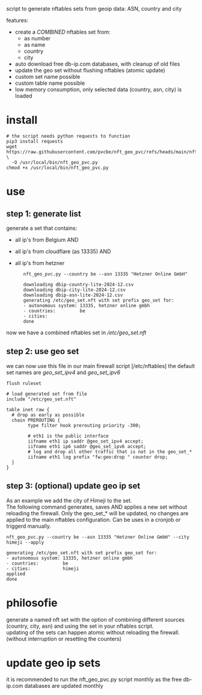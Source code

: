 script to generate nftables sets from geoip data: ASN, country and city

features:
- create a *COMBINED* nftables set from:
  - as number
  - as name
  - country
  - city
- auto download free db-ip.com databases, with cleanup of old files
- update the geo set without flushing nftables (atomic update)
- custom set name possible
- custom table name possible
- low memory consumption, only selected data (country, asn, city) is loaded


# install

    # the script needs python requests to function
    pip3 install requests
    wget https://raw.githubusercontent.com/pvcbe/nft_geo_pvc/refs/heads/main/nft_geo_pvc.py \
      -O /usr/local/bin/nft_geo_pvc.py
    chmod +x /usr/local/bin/nft_geo_pvc.py 
    

# use 

## step 1: generate list
generate a set that contains:
- all ip's from Belgium AND 
- all ip's from cloudflare (as 13335) AND
- all ip's from hetzner

         nft_geo_pvc.py --country be --asn 13335 "Hetzner Online GmbH"
    
         downloading dbip-country-lite-2024-12.csv
         downloading dbip-city-lite-2024-12.csv
         downloading dbip-asn-lite-2024-12.csv
         generating /etc/geo_set.nft with set prefix geo_set for:
         - autonomous system: 13335, hetzner online gmbh
         - countries:         be
         - cities:
         done

now we have a combined nftables set in */etc/geo_set.nft* 

## step 2: use geo set
we can now use this file in our main firewall script [/etc/nftables]
the default set names are *geo_set_ipv4* and *geo_set_ipv6*

    flush ruleset

    # load generated set from file
    include "/etc/geo_set.nft"

    table inet raw {
      # drop as early as possible
      chain PREROUTING {
            type filter hook prerouting priority -300;
    
            # eth1 is the public interface
            iifname eth1 ip saddr @geo_set_ipv4 accept;
            iifname eth1 ip6 saddr @geo_set_ipv6 accept;
            # log and drop all other traffic that is not in the geo_set_*
            iifname eth1 log prefix "fw:geo:drop " counter drop;
      }
    }
   

## step 3: (optional) update geo ip set
As an example we add the city of Himeji to the set.  
The following command generates, saves AND applies a new set without reloading the firewall.
Only the geo_set_* will be updated, no changes are applied to the main nftables configuration.
Can be uses in a cronjob or triggerd manually.

    nft_geo_pvc.py --country be --asn 13335 "Hetzner Online GmbH" --city himeji --apply

    generating /etc/geo_set.nft with set prefix geo_set for:
    - autonomous system: 13335, hetzner online gmbh
    - countries:         be
    - cities:            himeji
    applied
    done

# philosofie
generate a named nft set with the option of combining different sources (country, city, asn) 
and using the set in your nftables script.  
updating of the sets can happen atomic  without reloading the firewall. (without interruption or resetting the counters)



# update geo ip sets
it is recommended to run the nft_geo_pvc.py script monthly as the free db-ip.com databases are updated monthly

